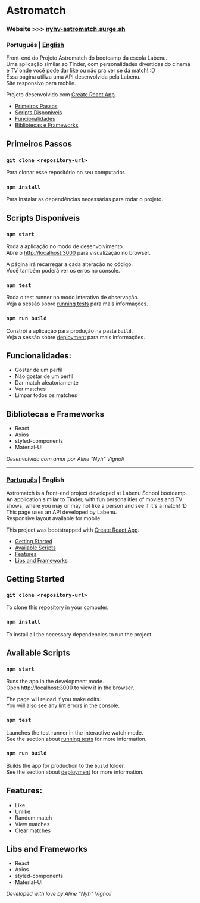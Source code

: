 <a name="languages"></a>
# Astromatch

### Website >>> [nyhv-astromatch.surge.sh](http://nyhv-astromatch.surge.sh/)

<a id="pt-readme"></a>
### Português | [English](#en-readme)
Front-end do Projeto Astromatch do bootcamp da escola Labenu.\
Uma aplicação similar ao Tinder, com personalidades divertidas do cinema e TV onde você pode dar like ou não pra ver se dá match! :D\
Essa página utiliza uma API desenvolvida pela Labenu.\
Site responsivo para mobile.

Projeto desenvolvido com [Create React App](https://github.com/facebook/create-react-app).

<a name="pt-menu"></a>
- [Primeiros Passos](#primeiros-passos)
- [Scripts Disponíveis](#pt-scripts)
- [Funcionalidades](#funcionalidades)
- [Bibliotecas e Frameworks](#bibliotecas)

<a id="primeiros-passos"></a>
## Primeiros Passos

### `git clone <repository-url>`

Para clonar esse repositório no seu computador.

### `npm install`

Para instalar as dependências necessárias para rodar o projeto.

<a id="pt-scripts"></a>
## Scripts Disponíveis

### `npm start`

Roda a aplicação no modo de desenvolvimento.\
Abre o [http://localhost:3000](http://localhost:3000) para visualização no browser.

A página irá recarregar a cada alteração no código.\
Você também poderá ver os erros no console.

### `npm test`

Roda o test runner no modo interativo de observação.\
Veja a sessão sobre [running tests](https://facebook.github.io/create-react-app/docs/running-tests) para mais informações.
 
### `npm run build`

Constrói a aplicação para produção na pasta `build`.\
Veja a sessão sobre [deployment](https://facebook.github.io/create-react-app/docs/deployment) para mais informações.

<a id="funcionalidades"></a>
## Funcionalidades:
* Gostar de um perfil
* Não gostar de um perfil
* Dar match aleatoriamente
* Ver matches
* Limpar todos os matches

<a id="bibliotecas"></a>
## Bibliotecas e Frameworks
* React
* Axios
* styled-components
* Material-UI


*Desenvolvido com amor por Aline "Nyh" Vignoli*

---

<a id="en-readme"></a>
### [Português](#pt-readme) | English
Astromatch is a front-end project developed at Labenu School bootcamp.\
An application similar to Tinder, with fun personalities of movies and TV shows, where you may or may not like a person and see if it's a match! :D\
This page uses an API developed by Labenu.\
Responsive layout available for mobile.

This project was bootstrapped with [Create React App](https://github.com/facebook/create-react-app).

<a name="menu"></a>
- [Getting Started](#getting-started)
- [Available Scripts](#scripts)
- [Features](#features)
- [Libs and Frameworks](#libs)

<a id="getting-started"></a>
## Getting Started

### `git clone <repository-url>`

To clone this repository in your computer.

### `npm install`

To install all the necessary dependencies to run the project.

<a id="scripts"></a>
## Available Scripts

### `npm start`

Runs the app in the development mode.\
Open [http://localhost:3000](http://localhost:3000) to view it in the browser.

The page will reload if you make edits.\
You will also see any lint errors in the console.

### `npm test`

Launches the test runner in the interactive watch mode.\
See the section about [running tests](https://facebook.github.io/create-react-app/docs/running-tests) for more information.

### `npm run build`

Builds the app for production to the `build` folder.\
See the section about [deployment](https://facebook.github.io/create-react-app/docs/deployment) for more information.

<a id="features"></a>
## Features:
* Like
* Unlike
* Random match
* View matches
* Clear matches

<a id="libs"></a>
## Libs and Frameworks
* React
* Axios
* styled-components
* Material-UI


*Developed with love by Aline "Nyh" Vignoli*
